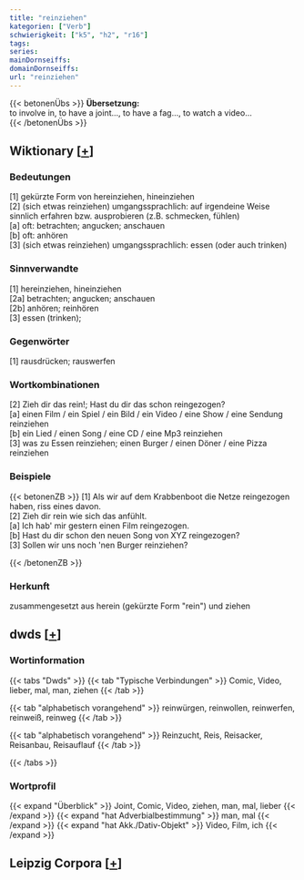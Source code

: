 ```yaml
---
title: "reinziehen"
kategorien: ["Verb"]
schwierigkeit: ["k5", "h2", "r16"]
tags:
series:
mainDornseiffs:
domainDornseiffs:
url: "reinziehen"
---
```


{{< betonenÜbs >}}
**Übersetzung:**  
to involve in, to have a joint..., to have a fag..., to watch a video...  
{{< /betonenÜbs >}}

## Wiktionary [[+](https://de.wiktionary.org/wiki/reinziehen)]

### Bedeutungen
[1] gekürzte Form von hereinziehen, hineinziehen  
[2] (sich etwas reinziehen) umgangssprachlich: auf irgendeine Weise sinnlich erfahren bzw. ausprobieren (z.B. schmecken, fühlen)  
[a] oft: betrachten; angucken; anschauen  
[b] oft: anhören  
[3] (sich etwas reinziehen) umgangssprachlich: essen (oder auch trinken)  

### Sinnverwandte
[1] hereinziehen, hineinziehen  
[2a] betrachten; angucken; anschauen  
[2b] anhören; reinhören  
[3] essen (trinken);  

### Gegenwörter
[1] rausdrücken; rauswerfen  

### Wortkombinationen
[2] Zieh dir das rein!; Hast du dir das schon reingezogen?  
[a] einen Film / ein Spiel / ein Bild / ein Video / eine Show / eine Sendung reinziehen  
[b] ein Lied / einen Song / eine CD / eine Mp3 reinziehen  
[3] was zu Essen reinziehen; einen Burger / einen Döner / eine Pizza reinziehen  

### Beispiele
{{< betonenZB >}}
[1] Als wir auf dem Krabbenboot die Netze reingezogen haben, riss eines davon.  
[2] Zieh dir rein wie sich das anfühlt.  
[a] Ich hab' mir gestern einen Film reingezogen.  
[b] Hast du dir schon den neuen Song von XYZ reingezogen?  
[3] Sollen wir uns noch 'nen Burger reinziehen?  

{{< /betonenZB >}}
### Herkunft
zusammengesetzt aus herein (gekürzte Form "rein") und ziehen  



## dwds [[+](https://www.dwds.de/wb/reinziehen)]

### Wortinformation
{{< tabs "Dwds" >}}
{{< tab "Typische Verbindungen" >}}
Comic, Video, lieber, mal, man, ziehen
{{< /tab >}}

{{< tab "alphabetisch vorangehend" >}}
reinwürgen, reinwollen, reinwerfen, reinweiß, reinweg
{{< /tab >}}

{{< tab "alphabetisch vorangehend" >}}
Reinzucht, Reis, Reisacker, Reisanbau, Reisauflauf
{{< /tab >}}

{{< /tabs >}}

### Wortprofil
{{< expand "Überblick" >}} Joint, Comic, Video, ziehen, man, mal, lieber {{< /expand >}}
{{< expand "hat Adverbialbestimmung" >}} man, mal {{< /expand >}}
{{< expand "hat Akk./Dativ-Objekt" >}} Video, Film, ich {{< /expand >}}

## Leipzig Corpora [[+](https://corpora.uni-leipzig.de/en/res?word=reinziehen&corpusId=deu_newscrawl-public_2018)]

